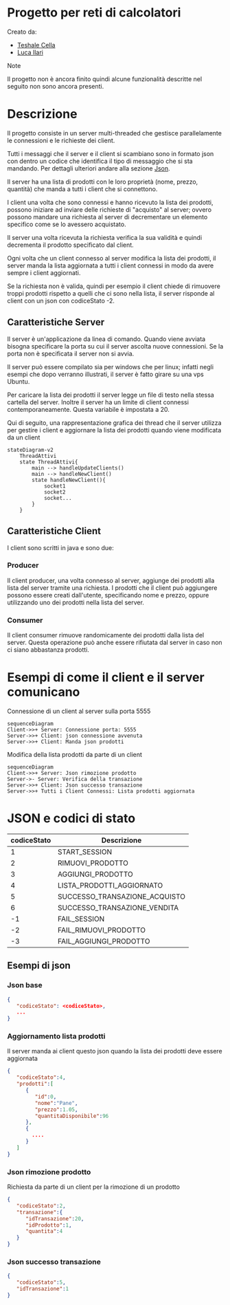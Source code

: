 # Progetto per reti di calcolatori
Creato da:
- [Teshale Cella](https://github.com/TTTT-san)
- [Luca Ilari](https://github.com/Luca-Ilari)
  
> [!NOTE]
> Il progetto non è ancora finito quindi alcune funzionalità descritte nel seguito non sono ancora presenti.
# Descrizione
Il progetto consiste in un server multi-threaded che gestisce parallelamente le connessioni e le richieste dei client.

Tutti i messaggi che il server e il client si scambiano sono in formato json con dentro un codice che identifica il tipo di messaggio che si sta mandando. Per dettagli ulteriori andare alla sezione [Json](#json-e-codici-di-stato).

Il server ha una lista di prodotti con le loro proprietà (nome, prezzo, quantità) che manda a tutti i client che si connettono.

I client una volta che sono connessi e hanno ricevuto la lista dei prodotti, possono iniziare ad inviare delle richieste  di "acquisto" al server; ovvero possono mandare una richiesta al server di decrementare un elemento specifico come se lo avessero acquistato.

Il server una volta ricevuta la richiesta verifica la sua validità e quindi decrementa il prodotto specificato dal client.

Ogni volta che un client connesso al server modifica la lista dei prodotti, il server manda la lista aggiornata a tutti i client connessi in modo da avere sempre i client aggiornati.

Se la richiesta non è valida, quindi per esempio il client chiede di rimuovere troppi prodotti rispetto a quelli che ci sono nella lista, il server risponde al client con un json con codiceStato -2.

## Caratteristiche Server
Il server è un'applicazione da linea di comando. Quando viene avviata bisogna specificare la porta su cui il server ascolta nuove connessioni.
Se la porta non è specificata il server non si avvia.

Il server può essere compilato sia per windows che per linux; infatti negli esempi che dopo verranno illustrati, il server è fatto girare su una vps Ubuntu.

Per caricare la lista dei prodotti il server legge un file di testo nella stessa cartella del server.
Inoltre il server ha un limite di client connessi contemporaneamente. Questa variabile è impostata a 20.  

Qui di seguito, una rappresentazione grafica dei thread che il server utilizza per gestire i client e aggiornare la lista dei prodotti quando viene modificata da un client
```mermaid
stateDiagram-v2
    ThreadAttivi
    state ThreadAttivi{
        main --> handleUpdateClients()
        main --> handleNewClient()
        state handleNewClient(){
            socket1
            socket2
            socket...
        }
    }
```

## Caratteristiche Client
I client sono scritti in java e sono due:
### Producer
Il client producer, una volta connesso al server, aggiunge dei prodotti alla lista del server tramite una richiesta.
I prodotti che il client può aggiungere possono essere creati dall'utente, specificando nome e prezzo, oppure utilizzando uno dei prodotti nella lista del server.
### Consumer
Il client consumer rimuove randomicamente dei prodotti dalla lista del server. Questa operazione può anche essere rifiutata dal server in caso non ci siano abbastanza prodotti.

# Esempi di come il client e il server comunicano
Connessione di un client al server sulla porta 5555
```mermaid
sequenceDiagram
Client->>+ Server: Connessione porta: 5555
Server->>+ Client: json connessione avvenuta
Server->>+ Client: Manda json prodotti
```
Modifica della lista prodotti da parte di un client
```mermaid
sequenceDiagram
Client->>+ Server: Json rimozione prodotto
Server->- Server: Verifica della transazione
Server->>+ Client: Json successo transazione
Server->>+ Tutti i Client Connessi: Lista prodotti aggiornata
```

# JSON e codici di stato
| codiceStato | Descrizione |
| ----- | ------------- |
| 1 | START_SESSION |
| 2 | RIMUOVI_PRODOTTO |
| 3 | AGGIUNGI_PRODOTTO |
| 4 | LISTA_PRODOTTI_AGGIORNATO |
| 5 | SUCCESSO_TRANSAZIONE_ACQUISTO |
| 6 | SUCCESSO_TRANSAZIONE_VENDITA |
| -1 | FAIL_SESSION |
| -2 | FAIL_RIMUOVI_PRODOTTO |
| -3 | FAIL_AGGIUNGI_PRODOTTO |

## Esempi di json
### Json base
```json
{
   "codiceStato": <codiceStato>,
   ...
}
```
### Aggiornamento lista prodotti
Il server manda ai client questo json quando la lista dei prodotti deve essere aggiornata
```json
{
   "codiceStato":4,
   "prodotti":[
      {
         "id":0,
         "nome":"Pane",
         "prezzo":1.05,
         "quantitaDisponibile":96
      },
      {
        .... 
      }
   ]
}
```
### Json rimozione prodotto
Richiesta da parte di un client per la rimozione di un prodotto 
```json
{
   "codiceStato":2,
   "transazione":{
      "idTransazione":20,
      "idProdotto":1,
      "quantita":4
   }
}
```
### Json successo transazione
```json
{
   "codiceStato":5,
   "idTransazione":1
}
```
